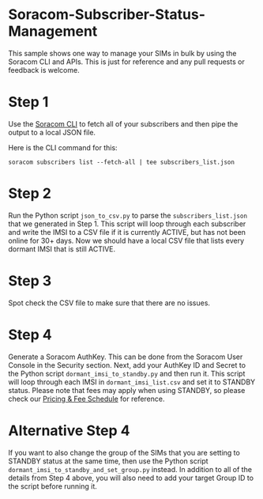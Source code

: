 # Soracom-Subscriber-Status-Management
This sample shows one way to manage your SIMs in bulk by using the Soracom CLI and APIs. This is just for reference and any pull requests or feedback is welcome.

# Step 1
Use the [Soracom CLI](https://github.com/soracom/soracom-cli) to fetch all of your subscribers and then pipe the output to a local JSON file.

Here is the CLI command for this:

`soracom subscribers list --fetch-all | tee subscribers_list.json`

# Step 2
Run the Python script `json_to_csv.py` to parse the `subscribers_list.json` that we generated in Step 1. This script will loop through each subscriber and write the IMSI to a CSV file if it is currently ACTIVE, but has not been online for 30+ days. Now we should have a local CSV file that lists every dormant IMSI that is still ACTIVE.

# Step 3
Spot check the CSV file to make sure that there are no issues.

# Step 4
Generate a Soracom AuthKey. This can be done from the Soracom User Console in the Security section. Next, add your AuthKey ID and Secret to the Python script `dormant_imsi_to_standby.py` and then run it. This script will loop through each IMSI in `dormant_imsi_list.csv` and set it to STANDBY status. Please note that fees may apply when using STANDBY, so please check our [Pricing & Fee Schedule](https://developers.soracom.io/en/docs/reference/fees/#soracom-air-for-cellular) for reference.

# Alternative Step 4
If you want to also change the group of the SIMs that you are setting to STANDBY status at the same time, then use the Python script `dormant_imsi_to_standby_and_set_group.py` instead. In addition to all of the details from Step 4 above, you will also need to add your target Group ID to the script before running it.